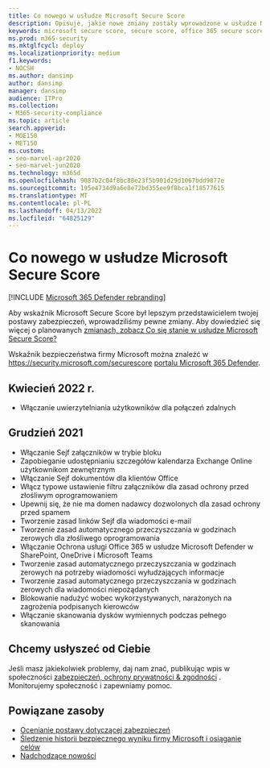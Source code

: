 ```yaml
---
title: Co nowego w usłudze Microsoft Secure Score
description: Opisuje, jakie nowe zmiany zostały wprowadzone w usłudze Microsoft Secure Score w portalu Microsoft 365 Defender.
keywords: microsoft secure score, secure score, office 365 secure score, microsoft security score, Microsoft 365 Defender portal
ms.prod: m365-security
ms.mktglfcycl: deploy
ms.localizationpriority: medium
f1.keywords:
- NOCSH
ms.author: dansimp
author: dansimp
manager: dansimp
audience: ITPro
ms.collection:
- M365-security-compliance
ms.topic: article
search.appverid:
- MOE150
- MET150
ms.custom:
- seo-marvel-apr2020
- seo-marvel-jun2020
ms.technology: m365d
ms.openlocfilehash: 9087b2c04f8bc88e23f5b901d29d1067bdd9877e
ms.sourcegitcommit: 195e4734d9a6e8e72bd355ee9f8bca1f18577615
ms.translationtype: MT
ms.contentlocale: pl-PL
ms.lasthandoff: 04/13/2022
ms.locfileid: "64825129"
---
```

# <a name="whats-new-in-microsoft-secure-score"></a>Co nowego w usłudze Microsoft Secure Score

[!INCLUDE [Microsoft 365 Defender rebranding](../includes/microsoft-defender.md)]

Aby wskaźnik Microsoft Secure Score był lepszym przedstawicielem twojej postawy zabezpieczeń, wprowadziliśmy pewne zmiany. Aby dowiedzieć się więcej o planowanych [zmianach, zobacz Co się stanie w usłudze Microsoft Secure Score?](microsoft-secure-score-whats-coming.md)

Wskaźnik bezpieczeństwa firmy Microsoft można znaleźć w https://security.microsoft.com/securescore [portalu Microsoft 365 Defender](microsoft-365-defender.md#the-microsoft-365-defender-portal).

## <a name="april-2022"></a>Kwiecień 2022 r.

- Włączanie uwierzytelniania użytkowników dla połączeń zdalnych

## <a name="december-2021"></a>Grudzień 2021

- Włączanie Sejf załączników w trybie bloku
- Zapobieganie udostępnianiu szczegółów kalendarza Exchange Online użytkownikom zewnętrznym
- Włączanie Sejf dokumentów dla klientów Office
- Włącz typowe ustawienie filtru załączników dla zasad ochrony przed złośliwym oprogramowaniem
- Upewnij się, że nie ma domen nadawcy dozwolonych dla zasad ochrony przed spamem
- Tworzenie zasad linków Sejf dla wiadomości e-mail
- Tworzenie zasad automatycznego przeczyszczania w godzinach zerowych dla złośliwego oprogramowania
- Włączanie Ochrona usługi Office 365 w usłudze Microsoft Defender w SharePoint, OneDrive i Microsoft Teams
- Tworzenie zasad automatycznego przeczyszczania w godzinach zerowych na potrzeby wiadomości wyłudzających informacje
- Tworzenie zasad automatycznego przeczyszczania w godzinach zerowych dla wiadomości niepożądanych
- Blokowanie nadużyć wobec wykorzystywanych, narażonych na zagrożenia podpisanych kierowców
- Włączanie skanowania dysków wymiennych podczas pełnego skanowania

## <a name="we-want-to-hear-from-you"></a>Chcemy usłyszeć od Ciebie

Jeśli masz jakiekolwiek problemy, daj nam znać, publikując wpis w społeczności [zabezpieczeń, ochrony prywatności & zgodności](https://techcommunity.microsoft.com/t5/Security-Privacy-Compliance/bd-p/security_privacy) . Monitorujemy społeczność i zapewniamy pomoc.

## <a name="related-resources"></a>Powiązane zasoby

- [Ocenianie postawy dotyczącej zabezpieczeń](microsoft-secure-score-improvement-actions.md)
- [Śledzenie historii bezpiecznego wyniku firmy Microsoft i osiąganie celów](microsoft-secure-score-history-metrics-trends.md)
- [Nadchodzące nowości](microsoft-secure-score-whats-coming.md)
